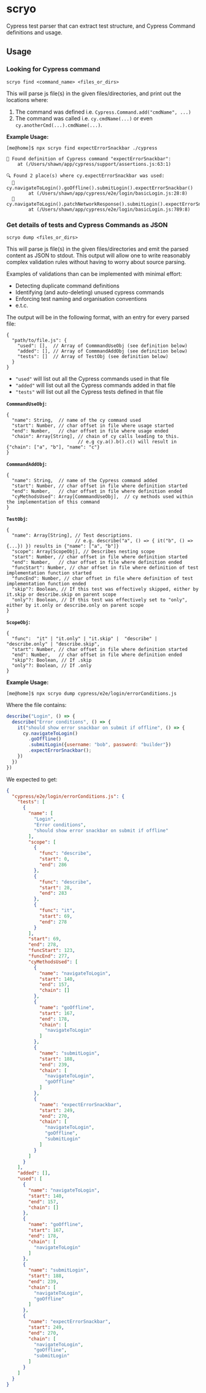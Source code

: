 # scryo
Cypress test parser that can extract test structure, and Cypress Command definitions and usage.


## Usage

### Looking for Cypress command
```
scryo find <command_name> <files_or_dirs>
```
This will parse js file(s) in the given files/directories, and print out the locations where:
1. The command was defined i.e. `Cypress.Command.add("cmdName", ...)`
2. The command was called i.e. `cy.cmdName(...)` or even `cy.anotherCmd(...).cmdName(...)`.

**Example Usage:**
```
[me@home]$ npx scryo find expectErrorSnackbar ./cypress

👀 Found definition of Cypress command "expectErrorSnackbar":
    at (/Users/shawn/app/cypress/support/assertions.js:63:1)

🔍 Found 2 place(s) where cy.expectErrorSnackbar was used:
  🔗 cy.navigateToLogin().goOffline().submitLogin().expectErrorSnackbar()
        at (/Users/shawn/app/cypress/e2e/login/basicLogin.js:28:8)
  🔗 cy.navigateToLogin().patchNetworkResponse().submitLogin().expectErrorSnackbar()
        at (/Users/shawn/app/cypress/e2e/login/basicLogin.js:789:8)
```

### Get details of tests and Cypress Commands as JSON

```
scryo dump <files_or_dirs>
```

This will parse js file(s) in the given files/directories and emit the parsed content as JSON to stdout. 
This output will allow one to write reasonably complex validation rules without having to worry about source parsing.

Examples of validations than can be implemented with minimal effort:
* Detecting duplicate command definitions
* Identifying (and auto-deleting) unused cypress commands
* Enforcing test naming and organisation conventions
* e.t.c.


The output will be in the following format, with an entry for every parsed file:
```text
{
  "path/to/file.js": {
    "used": [],  // Array of CommmandUseObj (see definition below)
    "added": [], // Array of CommmandAddObj (see definition below)
    "tests": []  // Array of TestObj (see definition below)
  }
}
```

* `"used"` will list out all the Cypress commands used in that file
* `"added"` will list out all the Cypress commands added in that file
* `"tests"` will list out all the Cypress tests defined in that file

**`CommmandUseObj`:**
```text
{
  "name": String,  // name of the cy command used
  "start": Number, // char offset in file where usage started
  "end": Number,   // char offset in file where usage ended
  "chain": Array[String], // chain of cy calls leading to this. 
                          // e.g cy.a().b().c() will result in {"chain": ["a", "b"], "name": "c"}
}
```

**`CommmandAddObj`:**
```text
{
  "name": String,  // name of the Cypress command added
  "start": Number, // char offset in file where definition started
  "end": Number,   // char offset in file where definition ended
  "cyMethodsUsed": Array[CommmandUseObj],  // cy methods used within the implementation of this command
}
```

**`TestObj`:**
```text
{
  "name": Array[String], // Test descriptions.
                         // e.g. describe("a", () => { it("b", () => {...}) }) results in {"name": ["a", "b"]}
  "scope": Array[ScopeObj], // Describes nesting scope
  "start": Number, // char offset in file where definition started
  "end": Number,   // char offset in file where definition ended
  "funcStart": Number, // char offset in file where definition of test implementation function started
  "funcEnd": Number, // char offset in file where definition of test implementation function ended
  "skip"?: Boolean, // If this test was effectively skipped, either by it.skip or describe.skip on parent scope
  "only"?: Boolean, // If this test was effectively set to "only", either by it.only or describe.only on parent scope
}
```

**`ScopeObj`:**
```text
{
  "func":  "it" | "it.only" | "it.skip" |  "describe" | "describe.only" | "describe.skip",
  "start": Number, // char offset in file where definition started
  "end": Number,   // char offset in file where definition ended
  "skip"?: Boolean, // If .skip
  "only"?: Boolean, // If .only
}
```

**Example Usage:**
```
[me@home]$ npx scryo dump cypress/e2e/login/errorConditions.js
```

Where the file contains:
```javascript
describe("Login", () => {
  describe("Error conditions", () => {
    it("should show error snackbar on submit if offline", () => {
      cy.navigateToLogin()
        .goOffline()
        .submitLogin({username: "bob", password: "builder"})
        .expectErrorSnackbar();
    })
  })
})
```

We expected to get:
```json
{
  "cypress/e2e/login/errorConditions.js": {
    "tests": [
      {
        "name": [
          "Login",
          "Error conditions",
          "should show error snackbar on submit if offline"
        ],
        "scope": [
          {
            "func": "describe",
            "start": 0,
            "end": 286
          },
          {
            "func": "describe",
            "start": 28,
            "end": 283
          },
          {
            "func": "it",
            "start": 69,
            "end": 278
          }
        ],
        "start": 69,
        "end": 278,
        "funcStart": 123,
        "funcEnd": 277,
        "cyMethodsUsed": [
          {
            "name": "navigateToLogin",
            "start": 140,
            "end": 157,
            "chain": []
          },
          {
            "name": "goOffline",
            "start": 167,
            "end": 178,
            "chain": [
              "navigateToLogin"
            ]
          },
          {
            "name": "submitLogin",
            "start": 188,
            "end": 239,
            "chain": [
              "navigateToLogin",
              "goOffline"
            ]
          },
          {
            "name": "expectErrorSnackbar",
            "start": 249,
            "end": 270,
            "chain": [
              "navigateToLogin",
              "goOffline",
              "submitLogin"
            ]
          }
        ]
      }
    ],
    "added": [],
    "used": [
      {
        "name": "navigateToLogin",
        "start": 140,
        "end": 157,
        "chain": []
      },
      {
        "name": "goOffline",
        "start": 167,
        "end": 178,
        "chain": [
          "navigateToLogin"
        ]
      },
      {
        "name": "submitLogin",
        "start": 188,
        "end": 239,
        "chain": [
          "navigateToLogin",
          "goOffline"
        ]
      },
      {
        "name": "expectErrorSnackbar",
        "start": 249,
        "end": 270,
        "chain": [
          "navigateToLogin",
          "goOffline",
          "submitLogin"
        ]
      }
    ]
  }
}


```
